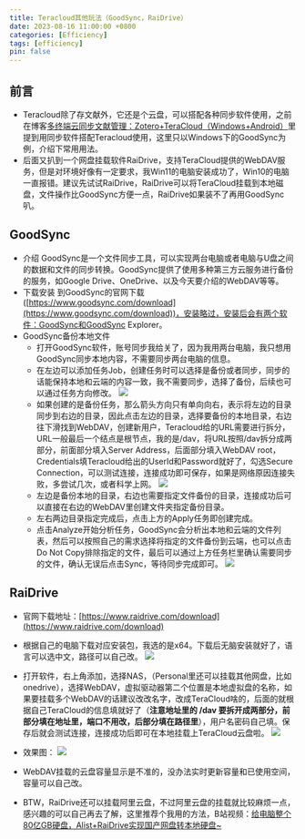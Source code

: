 ```yaml
---
title: Teracloud其他玩法（GoodSync，RaiDrive）
date: 2023-08-16 11:00:00 +0800
categories: [Efficiency]
tags: [efficiency]
pin: false
---
```




## 前言
- Teracloud除了存文献外，它还是个云盘，可以搭配各种同步软件使用，之前在博客[多终端云同步文献管理：Zotero+TeraCloud（Windows+Android）](../Zotero+TeraCloud)里提到用同步软件搭配Teracloud使用，这里只以Windows下的GoodSync为例，介绍下常用用法。
- 后面又扒到一个网盘挂载软件RaiDrive，支持TeraCloud提供的WebDAV服务，但是对环境好像有一定要求，我Win11的电脑安装成功了，Win10的电脑一直报错。建议先试试RaiDrive，RaiDrive可以将TeraCloud挂载到本地磁盘，文件操作比GoodSync方便一点，RaiDrive如果装不了再用GoodSync叭。



## GoodSync

- 介绍
GoodSync是一个文件同步工具，可以实现两台电脑或者电脑与U盘之间的数据和文件的同步转换。GoodSync提供了使用多种第三方云服务进行备份的服务，如Google Drive、OneDrive、以及今天要介绍的WebDAV等等。
- 下载安装
到GoodSync的官网下载([https://www.goodsync.com/download](https://www.goodsync.com/download))，安装略过，安装后会有两个软件：GoodSync和GoodSync Explorer。
- GoodSync备份本地文件
	- 打开GoodSync软件，账号同步我给关了，因为我用两台电脑，我只想用GoodSync同步本地内容，不需要同步两台电脑的信息。
	- 在左边可以添加任务Job，创建任务时可以选择是备份或者同步，同步的话能保持本地和云端的内容一致，我不需要同步，选择了备份，后续也可以通过任务方向修改。
	![](https://cdn.jsdelivr.net/gh/Country-If/Typora-images/img/202308162332551.png)
	- 如果创建的是备份任务，那么箭头方向只有单向向右，表示将左边的目录同步到右边的目录，因此点击左边的目录，选择要备份的本地目录，右边往下滑找到WebDAV，创建新用户，Teracloud给的URL需要进行拆分，URL一般最后一个结点是根节点，我的是/dav，将URL按照/dav拆分成两部分，前面部分填入Server Address，后面部分填入WebDAV root，Credentials填Teracloud给出的UserId和Password就好了，勾选Secure Connection，可以测试连接，连接成功即可保存，如果是网络原因连接失败，多尝试几次，或者科学上网。
	![](https://cdn.jsdelivr.net/gh/Country-If/Typora-images/img/202308162332647.png)
	- 左边是备份本地的目录，右边也需要指定文件备份的目录，连接成功后可以直接在右边的WebDAV里创建文件夹指定备份目录。
	- 左右两边目录指定完成后，点击上方的Apply任务即创建完成。
	- 点击Analyze开始分析任务，GoodSync会分析出本地和云端的文件列表，然后可以按照自己的需求选择将指定的文件备份到云端，也可以点击Do Not Copy排除指定的文件，最后可以通过上方任务栏里确认需要同步的文件，确认无误后点击Sync，等待同步完成即可。
	![](https://cdn.jsdelivr.net/gh/Country-If/Typora-images/img/202308162333491.png)



## RaiDrive

- 官网下载地址：[https://www.raidrive.com/download](https://www.raidrive.com/download)
- 根据自己的电脑下载对应安装包，我选的是x64。下载后无脑安装就好了，语言可以选中文，路径可以自己改。
![](https://cdn.jsdelivr.net/gh/Country-If/Typora-images/img/202308162333182.png)
- 打开软件，右上角添加，选择NAS，（Personal里还可以挂载其他网盘，比如onedrive），选择WebDAV，虚拟驱动器第二个位置是本地虚拟盘的名称，如果要挂载多个WebDAV的话建议改改名字，改成TeraCloud啥的，后面的就根据自己TeraCloud的信息填就好了（**注意地址里的 /dav 要拆开成两部分，前部分填在地址里，端口不用改，后部分填在路径里**），用户名密码自己填。保存后就会测试连接，连接成功后即可在本地挂载上TeraCloud云盘啦。
![](https://cdn.jsdelivr.net/gh/Country-If/Typora-images/img/202308162333021.png)

- 效果图：
![](https://cdn.jsdelivr.net/gh/Country-If/Typora-images/img/202308162333154.png)
- WebDAV挂载的云盘容量显示是不准的，没办法实时更新容量和已使用空间，容量可以自己改。
- BTW，RaiDrive还可以挂载阿里云盘，不过阿里云盘的挂载就比较麻烦一点，感兴趣的可以自己再去了解，这里推荐个我用的方法，B站视频：[给电脑整个80亿GB硬盘，Alist+RaiDrive实现国产网盘转本地硬盘~](https://www.bilibili.com/video/BV1HS4y1J77j)